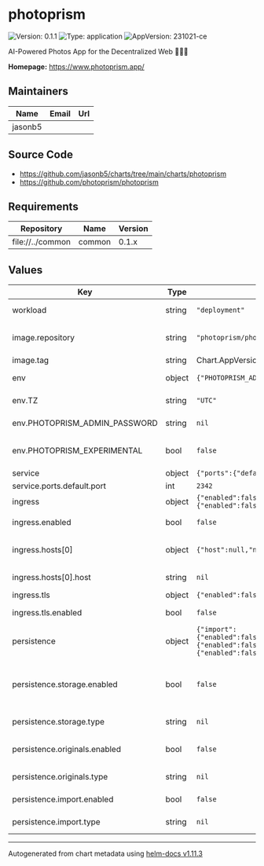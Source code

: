 # photoprism

![Version: 0.1.1](https://img.shields.io/badge/Version-0.1.1-informational?style=flat-square) ![Type: application](https://img.shields.io/badge/Type-application-informational?style=flat-square) ![AppVersion: 231021-ce](https://img.shields.io/badge/AppVersion-231021--ce-informational?style=flat-square)

AI-Powered Photos App for the Decentralized Web 🌈💎✨

**Homepage:** <https://www.photoprism.app/>

## Maintainers

| Name | Email | Url |
| ---- | ------ | --- |
| jasonb5 |  |  |

## Source Code

* <https://github.com/jasonb5/charts/tree/main/charts/photoprism>
* <https://github.com/photoprism/photoprism>

## Requirements

| Repository | Name | Version |
|------------|------|---------|
| file://../common | common | 0.1.x |

## Values

| Key | Type | Default | Description |
|-----|------|---------|-------------|
| workload | string | `"deployment"` | The default [workload](https://jasonb5.github.io/charts/site/guide/common-library/#workload) type |
| image.repository | string | `"photoprism/photoprism"` | Container image repository |
| image.tag | string | Chart.AppVersion | Image tag |
| env | object | `{"PHOTOPRISM_ADMIN_PASSWORD":null,"PHOTOPRISM_EXPERIMENTAL":false,"TZ":"UTC"}` | Photoprism config [options](https://docs.photoprism.app/getting-started/config-options/) |
| env.TZ | string | `"UTC"` | Set the timezone |
| env.PHOTOPRISM_ADMIN_PASSWORD | string | `nil` | Set password for `admin` user |
| env.PHOTOPRISM_EXPERIMENTAL | bool | `false` | Enable/disable experimental features |
| service | object | `{"ports":{"default":{"port":2342}}}` | [Service](https://jasonb5.github.io/charts/site/guide/common-library/#service) |
| service.ports.default.port | int | `2342` | Default port |
| ingress | object | `{"enabled":false,"hosts":[{"host":null,"name":"default"}],"tls":{"enabled":false}}` | [Ingress](https://jasonb5.github.io/charts/site/guide/common-library/#ingress) |
| ingress.enabled | bool | `false` | Enable/disable ingress |
| ingress.hosts[0] | object | `{"host":null,"name":"default"}` | Reference default service |
| ingress.hosts[0].host | string | `nil` | Ingress hostname |
| ingress.tls | object | `{"enabled":false}` | [TLS](https://jasonb5.github.io/charts/site/guide/common-library/#tls) |
| ingress.tls.enabled | bool | `false` | Enable/disable tls |
| persistence | object | `{"import":{"enabled":false,"mountPath":"/photoprism/import","type":null},"originals":{"enabled":false,"mountPath":"/photoprism/originals","type":null},"storage":{"enabled":false,"mountPath":"/photoprism/storage","type":null}}` | [Persistence](https://jasonb5.github.io/charts/site/guide/common-library/#persistence) |
| persistence.storage.enabled | bool | `false` | Enable/disable storage mount (sidecar, cache, and database) |
| persistence.storage.type | string | `nil` | Type of volume mount |
| persistence.originals.enabled | bool | `false` | Enable/disable originals mount |
| persistence.originals.type | string | `nil` | Type of volume mount |
| persistence.import.enabled | bool | `false` | Enable/disable import mount |
| persistence.import.type | string | `nil` | Type of volume mount |

----------------------------------------------
Autogenerated from chart metadata using [helm-docs v1.11.3](https://github.com/norwoodj/helm-docs/releases/v1.11.3)

